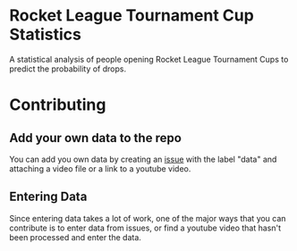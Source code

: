 # Rocket League Tournament Cup Statistics
A statistical analysis of people opening Rocket League Tournament Cups to predict the probability of drops.


# Contributing

## Add your own data to the repo
You can add you own data by creating an [issue](https://github.com/PolarisVoid/Rocket-League-Tournament-Cup-Statistics/issues) with the label "data" and attaching a video file or a link to a youtube video.

## Entering Data
Since entering data takes a lot of work, one of the major ways that you can contribute is to enter data from issues, or find a youtube video that hasn't been processed and enter the data.
